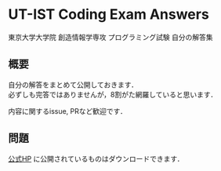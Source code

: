 # UT-IST Coding Exam Answers
東京大学大学院 創造情報学専攻 プログラミング試験 自分の解答集

## 概要
自分の解答をまとめて公開しておきます．  
必ずしも完答ではありませんが，8割がた網羅していると思います．  

内容に関するissue, PRなど歓迎です．

## 問題
[公式HP](https://www.i.u-tokyo.ac.jp/edu/course/ci/admission.shtml) に公開されているものはダウンロードできます．